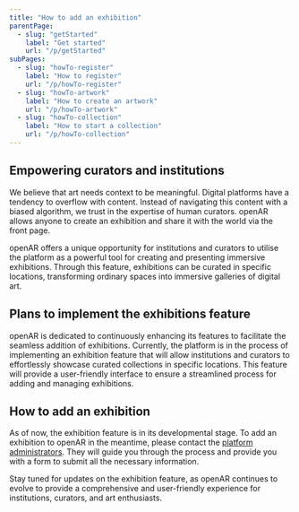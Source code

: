```yaml
---
title: "How to add an exhibition"
parentPage: 
  - slug: "getStarted"
    label: "Get started"
    url: "/p/getStarted"
subPages:
  - slug: "howTo-register"
    label: "How to register"
    url: "/p/howTo-register"
  - slug: "howTo-artwork"
    label: "How to create an artwork"
    url: "/p/howTo-artwork"
  - slug: "howTo-collection"
    label: "How to start a collection"
    url: "/p/howTo-collection"
---
```


## Empowering curators and institutions 

We believe that art needs context to be meaningful. Digital platforms have a tendency to overflow with content. Instead of navigating this content with a biased algorithm, we trust in the expertise of human curators. openAR allows anyone to create an exhibition and share it with the world via the front page.


openAR offers a unique opportunity for institutions and curators to utilise the platform as a powerful tool for creating and presenting immersive exhibitions. Through this feature, exhibitions can be curated in specific locations, transforming ordinary spaces into immersive galleries of digital art.

## Plans to implement the exhibitions feature

openAR is dedicated to continuously enhancing its features to facilitate the seamless addition of exhibitions. Currently, the platform is in the process of implementing an exhibition feature that will allow institutions and curators to effortlessly showcase curated collections in specific locations. This feature will provide a user-friendly interface to ensure a streamlined process for adding and managing exhibitions.

## How to add an exhibition

As of now, the exhibition feature is in its developmental stage. To add an exhibition to openAR in the meantime, please contact the [platform administrators](mailto:contact@openAR.art). They will guide you through the process and provide you with a form to submit all the necessary information.

Stay tuned for updates on the exhibition feature, as openAR continues to evolve to provide a comprehensive and user-friendly experience for institutions, curators, and art enthusiasts.